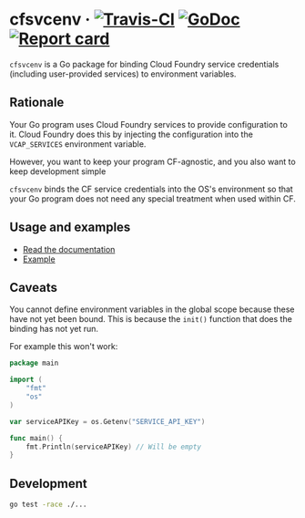 # cfsvcenv &middot; [![Travis-CI](https://travis-ci.org/govau/cfsvcenv.svg)](https://travis-ci.org/govau/cfsvcenv) [![GoDoc](https://godoc.org/github.com/govau/cfsvcenv?status.svg)](http://godoc.org/github.com/govau/cfsvcenv) [![Report card](https://goreportcard.com/badge/github.com/govau/cfsvcenv)](https://goreportcard.com/report/github.com/govau/cfsvcenv)

`cfsvcenv` is a Go package for binding Cloud Foundry service credentials
(including user-provided services) to environment variables.

## Rationale

Your Go program uses Cloud Foundry services to provide configuration to it.
Cloud Foundry does this by injecting the configuration into the `VCAP_SERVICES`
environment variable.

However, you want to keep your program CF-agnostic, and you also want to keep
development simple

`cfsvcenv` binds the CF service credentials into the OS's environment so that
your Go program does not need any special treatment when used within CF.

## Usage and examples

* [Read the documentation](https://godoc.org/github.com/govau/cfsvcenv)
* [Example](https://godoc.org/github.com/govau/cfsvcenv/tree/master/example)

## Caveats

You cannot define environment variables in the global scope because these have
not yet been bound. This is because the `init()` function that does the binding
has not yet run.

For example this won't work:

```go
package main

import (
	"fmt"
	"os"
)

var serviceAPIKey = os.Getenv("SERVICE_API_KEY")

func main() {
	fmt.Println(serviceAPIKey) // Will be empty
}
```

## Development

```sh
go test -race ./...
```
